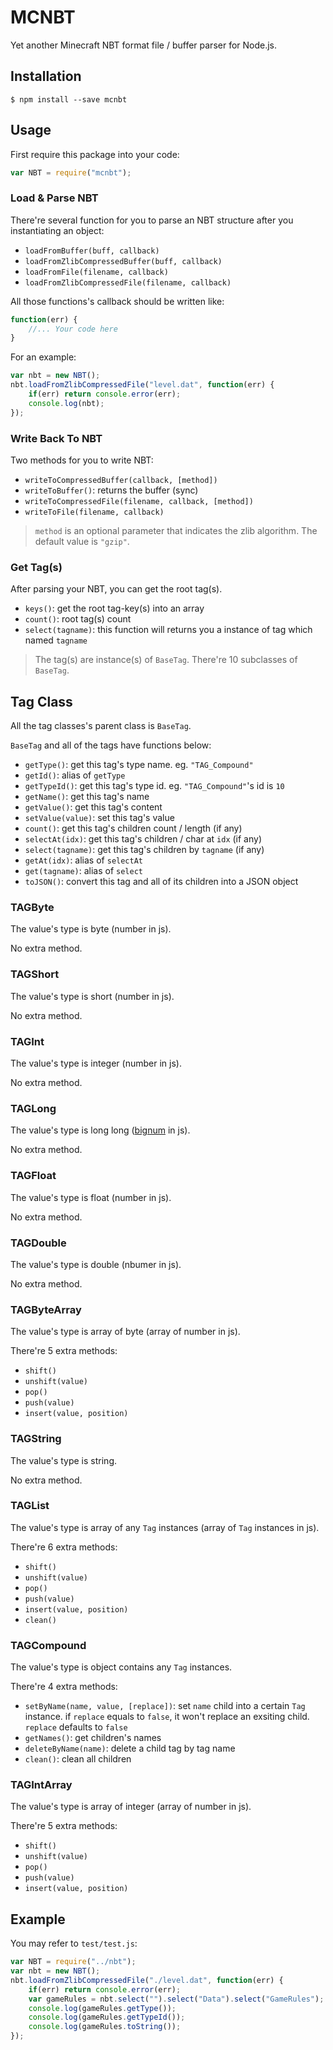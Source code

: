 # MCNBT

Yet another Minecraft NBT format file / buffer parser for Node.js.

## Installation

```shell
$ npm install --save mcnbt
```

## Usage

First require this package into your code:

```javascript
var NBT = require("mcnbt");
```

### Load & Parse NBT

There're several function for you to parse an NBT structure after you instantiating
an object:

+ `loadFromBuffer(buff, callback)`
+ `loadFromZlibCompressedBuffer(buff, callback)`
+ `loadFromFile(filename, callback)`
+ `loadFromZlibCompressedFile(filename, callback)`

All those functions's callback should be written like:

```javascript
function(err) {
    //... Your code here
}
```

For an example:

```javascript
var nbt = new NBT();
nbt.loadFromZlibCompressedFile("level.dat", function(err) {
    if(err) return console.error(err);
    console.log(nbt);
});
```

### Write Back To NBT

Two methods for you to write NBT:

+ `writeToCompressedBuffer(callback, [method])`
+ `writeToBuffer()`: returns the buffer (sync)
+ `writeToCompressedFile(filename, callback, [method])`
+ `writeToFile(filename, callback)`

> `method` is an optional parameter that indicates the zlib algorithm. The default
> value is `"gzip"`.

### Get Tag(s)

After parsing your NBT, you can get the root tag(s).

+ `keys()`: get the root tag-key(s) into an array
+ `count()`: root tag(s) count
+ `select(tagname)`: this function will returns you a instance of tag which named `tagname`

> The tag(s) are instance(s) of `BaseTag`. There're 10 subclasses of `BaseTag`.

## Tag Class

All the tag classes's parent class is `BaseTag`.

`BaseTag` and all of the tags have functions below:

+ `getType()`: get this tag's type name. eg. `"TAG_Compound"`
+ `getId()`: alias of `getType`
+ `getTypeId()`: get this tag's type id. eg. `"TAG_Compound"`'s id is `10`
+ `getName()`: get this tag's name
+ `getValue()`: get this tag's content
+ `setValue(value)`: set this tag's value
+ `count()`: get this tag's children count / length (if any)
+ `selectAt(idx)`: get this tag's children / char at `idx` (if any)
+ `select(tagname)`: get this tag's children by `tagname` (if any)
+ `getAt(idx)`: alias of `selectAt`
+ `get(tagname)`: alias of `select`
+ `toJSON()`: convert this tag and all of its children into a JSON object

### TAGByte

The value's type is byte (number in js).

No extra method.

### TAGShort

The value's type is short (number in js).

No extra method.

### TAGInt

The value's type is integer (number in js).

No extra method.

### TAGLong

The value's type is long long ([bignum](https://github.com/justmoon/node-bignum)
in js).

No extra method.

### TAGFloat

The value's type is float (number in js).

No extra method.

### TAGDouble

The value's type is double (nbumer in js).

No extra method.

### TAGByteArray

The value's type is array of byte (array of number in js).

There're 5 extra methods:

+ `shift()`
+ `unshift(value)`
+ `pop()`
+ `push(value)`
+ `insert(value, position)`

### TAGString

The value's type is string.

No extra method.

### TAGList

The value's type is array of any `Tag` instances (array of `Tag` instances in js).

There're 6 extra methods:

+ `shift()`
+ `unshift(value)`
+ `pop()`
+ `push(value)`
+ `insert(value, position)`
+ `clean()`

### TAGCompound

The value's type is object contains any `Tag` instances.

There're 4 extra methods:

+ `setByName(name, value, [replace])`: set `name` child into a certain `Tag` instance.
  if `replace` equals to `false`, it won't replace an exsiting child. `replace` defaults to `false`
+ `getNames()`: get children's names
+ `deleteByName(name)`: delete a child tag by tag name
+ `clean()`: clean all children

### TAGIntArray

The value's type is array of integer (array of number in js).

There're 5 extra methods:

+ `shift()`
+ `unshift(value)`
+ `pop()`
+ `push(value)`
+ `insert(value, position)`

## Example

You may refer to `test/test.js`:

```javascript
var NBT = require("../nbt");
var nbt = new NBT();
nbt.loadFromZlibCompressedFile("./level.dat", function(err) {
    if(err) return console.error(err);
    var gameRules = nbt.select("").select("Data").select("GameRules");
    console.log(gameRules.getType());
    console.log(gameRules.getTypeId());
    console.log(gameRules.toString());
});
```

